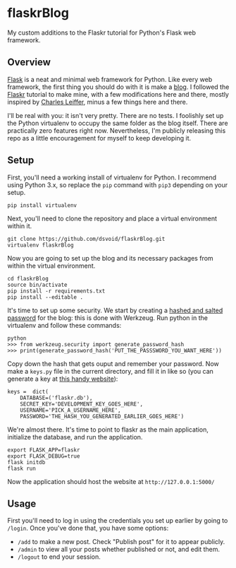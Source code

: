 # flaskrBlog
My custom additions to the Flaskr tutorial for Python's Flask web framework.

## Overview

[Flask](http://flask.pocoo.org/) is a neat and minimal web framework for Python. Like every web framework, the first thing you should do with it is make a [blog](https://ds0.xyz/opening-ceremony). I followed the [Flaskr](http://flask.pocoo.org/docs/0.12/tutorial/introduction/) tutorial to make mine, with a few modifications here and there, mostly inspired by [Charles Leiffer](http://charlesleifer.com/blog/how-to-make-a-flask-blog-in-one-hour-or-less/), minus a few things here and there.

I'll be real with you: it isn't very pretty. There are no tests. I foolishly set up the Python virtualenv to occupy the same folder as the blog itself. There are practically zero features right now. Nevertheless, I'm publicly releasing this repo as a little encouragement for myself to keep developing it.

## Setup

First, you'll need a working install of virtualenv for Python. I recommend using Python 3.x, so replace the `pip` command with `pip3` depending on your setup.

```
pip install virtualenv
```

Next, you'll need to clone the repository and place a virtual environment within it.
```
git clone https://github.com/dsvoid/flaskrBlog.git
virtualenv flaskrBlog
```

Now you are going to set up the blog and its necessary packages from within the virtual environment.
```
cd flaskrBlog
source bin/activate
pip install -r requirements.txt
pip install --editable .
```

It's time to set up some security. We start by creating a [hashed and salted password](http://flask.pocoo.org/snippets/54/) for the blog: this is done with Werkzeug. Run python in the virtualenv and follow these commands:
```
python
>>> from werkzeug.security import generate_password_hash
>>> print(generate_password_hash('PUT_THE_PASSSWORD_YOU_WANT_HERE'))
```

Copy down the hash that gets ouput and remember your password. Now make a `keys.py` file in the current directory, and fill it in like so (you can generate a key at [this handy website](https://randomkeygen.com/)):
```
keys =  dict(
    DATABASE=('flaskr.db'),
    SECRET_KEY='DEVELOPMENT_KEY_GOES_HERE',
    USERNAME='PICK_A_USERNAME_HERE',
    PASSWORD='THE_HASH_YOU_GENERATED_EARLIER_GOES_HERE')
```

We're almost there. It's time to point to flaskr as the main application, initialize the database, and run the application.
```
export FLASK_APP=flaskr
export FLASK_DEBUG=true
flask initdb
flask run
```

Now the application should host the website at `http://127.0.0.1:5000/`

## Usage

First you'll need to log in using the credentials you set up earlier by going to `/login`. Once you've done that, you have some options:

- `/add` to make a new post. Check "Publish post" for it to appear publicly.
- `/admin` to view all your posts whether published or not, and edit them.
- `/logout` to end your session.

